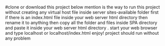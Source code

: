 #clone or download this project 
below mention is the way to run this project without creating any virtual host file inside server sites-available folder
first if there is an index.html file inside your web server html directory then rename it  to anything
then copy all the folder and files inside SPA  directory and 
paste it inside your web server html directory .
start your web browser and type localhost or localhost/index.html
enjoy!  project should run without any problem

